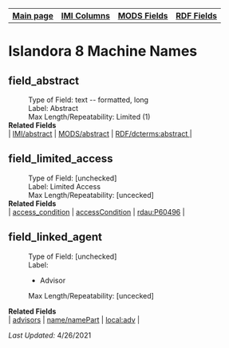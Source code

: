 <!DOCTYPE html>
<html>
<head>

</head>
<body>

<table style="width:100%">
  <tr>
    <th><a href="index.md">Main page</a></th>
	<th><a href="IMI.md">IMI Columns</a></th>
    <th><a href="MODS.md">MODS Fields</a></th>
    <th><a href="RDF.md">RDF Fields</a></th>
  </tr>
</table>
<h1>Islandora 8 Machine Names</h1>
<h2>field_abstract</h2>
	<dl>
		<dd>Type of Field: text -- formatted, long</dd>
		<dd>Label: Abstract</dd>
		<dd>Max Length/Repeatability: Limited (1)</dd>
		<dd>
			<dt><b>Related Fields</b></dt>
				| <a href="abstract.md">IMI/abstract</a> | <a href="mods.abstract.md">MODS/abstract</a> | <a href="rdf.abstract.md">RDF/dcterms:abstract </a> |
		</dd>
	</dl>
<dl>
<h2>field_limited_access</h2>
	<dl>
		<dd>Type of Field: [unchecked]</dd>
		<dd>Label: Limited Access</dd>
		<dd>Max Length/Repeatability: [uncecked]</dd>
		<dd>
			<dt><b>Related Fields</b></dt>
				| <a href="access_condition.md">access_condition</a> | <a href="mods.access_condition.md">accessCondition</a> | <a href="rdf.rdau.p60496.md">rdau:P60496</a> | 
		</dd>
	</dl>
<h2>field_linked_agent</h2>
	<dl>
		<dd>Type of Field: [unchecked]</dd>
		<dd>Label: 
				<ul>
					<li>Advisor</li>
				</ul>
		</dd>
		<dd>Max Length/Repeatability: [uncecked]</dd>
	</dl>
	<dl>
		<dt><b>Related Fields</b></dt>
				| <a href="advisor.md">advisors</a> | <a href="mods.name.md">name/namePart</a> | <a href="rdf.field_linked_agent.md">local:adv</a> | 
	</dl>
<p><i>Last Updated: </i>4/26/2021</p>
</body>
</html>